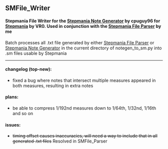 ## SMFile_Writer
#### Stepmania File Writer for the [Stepmania Note Generator](https://github.com/cpuguy96/stepmania-note-generator) by cpuguy96 for [Stepmania](https://github.com/stepmania/stepmania/wiki/sm) by VR0. Used in conjunction with the [Stepmania File Parser](https://github.com/jhaco/SMFile_Parser) by me

Batch processes all .txt file generated by either [Stepmania File Parser](https://github.com/jhaco/SMFile_Parser) or [Stepmania Note Generator](https://github.com/cpuguy96/stepmania-note-generator) in the current directory of notegen_to_sm.py into .sm files usable by Stepmania

---

#### changelog (top-new):
- fixed a bug where notes that intersect multiple measures appeared in both measures, resulting in extra notes

#### plans:
- be able to compress 1/192nd measures down to 1/64th, 1/32nd, 1/16th and so on

#### issues:
- ~~timing offset causes inaccuracies, will need a way to include that in all generated .txt files~~ Resolved in SMFile_Parser
